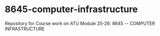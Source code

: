 # 8645-computer-infrastructure
Repository for Course work on ATU Module 25-26: 8645 -- COMPUTER INFRASTRUCTURE
